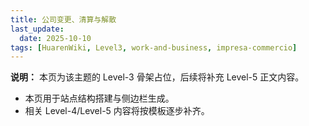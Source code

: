 ```yaml
---
title: 公司变更、清算与解散
last_update:
  date: 2025-10-10
tags: [HuarenWiki, Level3, work-and-business, impresa-commercio]
---
```

**说明：** 本页为该主题的 Level-3 骨架占位，后续将补充 Level-5 正文内容。

- 本页用于站点结构搭建与侧边栏生成。
- 相关 Level-4/Level-5 内容将按模板逐步补齐。
